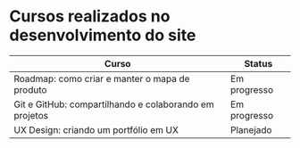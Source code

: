 # Cursos realizados no desenvolvimento do site

|Curso|Status|
|-|-|
|Roadmap: como criar e manter o mapa de produto|Em progresso
|Git e GitHub: compartilhando e colaborando em projetos|Em progresso|
UX Design: criando um portfólio em UX|Planejado